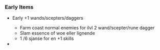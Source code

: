 ### Early Items
- Early +1 wands/scepters/daggers
	- Farm coast normal enemies for ilvl 2 wand/scepter/rune dagger
	- Slam essence of woe eller lignende
	- 1 /6 sjanse for en +1 skills

- 
